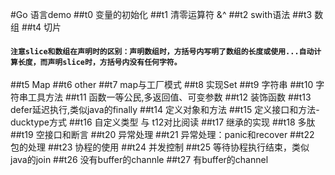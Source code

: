 #Go 语言demo
##t0 变量的初始化
##t1 清零运算符 &^
##t2 swith语法
##t3 数组
##t4 切片
#### `注意slice和数组在声明时的区别：声明数组时，方括号内写明了数组的长度或使用...自动计算长度，而声明slice时，方括号内没有任何字符。`
##t5 Map
##t6 other
##t7 map与工厂模式
##t8 实现Set
##t9 字符串
##t10 字符串工具方法
##t11 函数一等公民,多返回值、可变参数
##t12 装饰函数
##t13 defer延迟执行,类似java的finally
##t14 定义对象和方法
##t15 定义接口和方法-ducktype方式
##t16 自定义类型 与 t12对比阅读
##t17 继承的实现
##t18 多肽
##t19 空接口和断言
##t20 异常处理
##t21 异常处理：panic和recover
##t22 包的处理
##t23 协程的使用
##t24 并发控制
##t25 等待协程执行结束，类似java的join
##t26 没有buffer的channle
##t27 有buffer的channel 

